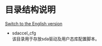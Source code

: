  # 目录结构说明

[Switch to the English version](./README.md)

* sdaccel_cfg  
  该目录用于存放sda驱动及用户态库配置脚本。  
